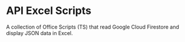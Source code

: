 # API Excel Scripts
A collection of Office Scripts (TS) that read Google Cloud Firestore and display JSON data in Excel.